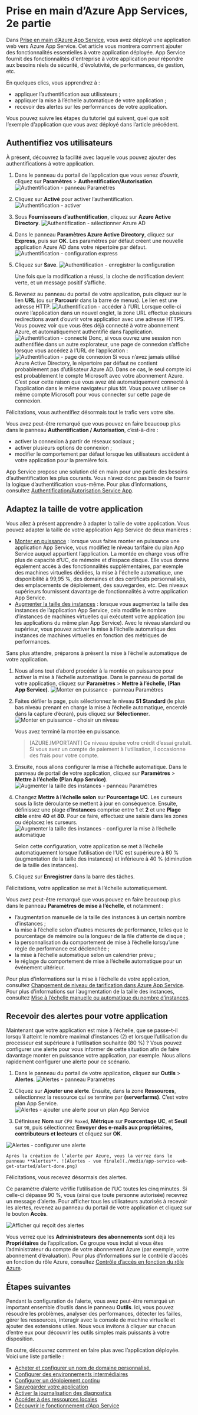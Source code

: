 <properties 
	pageTitle="Prise en main des applications web dans Azure App Service, 2e partie." 
	description="Ajoutez des capacités opérationnelles essentielles à votre application web en quelques clics dans App Service." 
	services="app-service\web"
	documentationCenter=""
	authors="cephalin" 
	manager="wpickett" 
	editor="" 
/>

<tags 
	ms.service="app-service-web" 
	ms.workload="web" 
	ms.tgt_pltfrm="na" 
	ms.devlang="na" 
	ms.topic="hero-article"
	ms.date="03/17/2016" 
	ms.author="cephalin"
/>

# Prise en main d’Azure App Services, 2e partie

Dans [Prise en main d’Azure App Service](app-service-web-get-started.md), vous avez déployé une application web vers Azure App Service. Cet article vous montrera comment ajouter des fonctionnalités essentielles à votre application déployée. App Service fournit des fonctionnalités d'entreprise à votre application pour répondre aux besoins réels de sécurité, d'évolutivité, de performances, de gestion, etc.

En quelques clics, vous apprendrez à :

- appliquer l’authentification aux utilisateurs ;
- appliquer la mise à l’échelle automatique de votre application ;
- recevoir des alertes sur les performances de votre application.

Vous pouvez suivre les étapes du tutoriel qui suivent, quel que soit l’exemple d’application que vous avez déployé dans l’article précédent.

## Authentifiez vos utilisateurs

À présent, découvrez la facilité avec laquelle vous pouvez ajouter des authentifications à votre application.

1. Dans le panneau du portail de l’application que vous venez d’ouvrir, cliquez sur **Paramètres** > **Authentification/Autorisation**. ![Authentification - panneau Paramètres](./media/app-service-web-get-started/aad-login-settings.png)
    
2. Cliquez sur **Activé** pour activer l’authentification. ![Authentification - activer](./media/app-service-web-get-started/aad-login-auth-on.png)
    
4. Sous **Fournisseurs d’authentification**, cliquez sur **Azure Active Directory**. ![Authentification - sélectionner Azure AD](./media/app-service-web-get-started/aad-login-config.png)

5. Dans le panneau **Paramètres Azure Active Directory**, cliquez sur **Express**, puis sur **OK**. Les paramètres par défaut créent une nouvelle application Azure AD dans votre répertoire par défaut. ![Authentification - configuration express](./media/app-service-web-get-started/aad-login-express.png)

6. Cliquez sur **Save**. ![Authentification - enregistrer la configuration](./media/app-service-web-get-started/aad-login-save.png)

    Une fois que la modification a réussi, la cloche de notification devient verte, et un message positif s’affiche.

7. Revenez au panneau du portail de votre application, puis cliquez sur le lien **URL** (ou sur **Parcourir** dans la barre de menus). Le lien est une adresse HTTP. ![Authentification - accéder à l’URL](./media/app-service-web-get-started/aad-login-browse-click.png) Lorsque celle-ci ouvre l’application dans un nouvel onglet, la zone URL effectue plusieurs redirections avant d’ouvrir votre application avec une adresse HTTPS. Vous pouvez voir que vous êtes déjà connecté à votre abonnement Azure, et automatiquement authentifié dans l’application. ![Authentification - connecté](./media/app-service-web-get-started/aad-login-browse-http-postclick.png) Donc, si vous ouvrez une session non authentifiée dans un autre explorateur, une page de connexion s’affiche lorsque vous accédez à l’URL de l’application : ![Authentification - page de connexion](./media/app-service-web-get-started/aad-login-browse.png) Si vous n’avez jamais utilisé Azure Active Directory, le répertoire par défaut ne contient probablement pas d’utilisateur Azure AD. Dans ce cas, le seul compte ici est probablement le compte Microsoft avec votre abonnement Azure. C’est pour cette raison que vous avez été automatiquement connecté à l’application dans le même navigateur plus tôt. Vous pouvez utiliser ce même compte Microsoft pour vous connecter sur cette page de connexion.

Félicitations, vous authentifiez désormais tout le trafic vers votre site.

Vous avez peut-être remarqué que vous pouvez en faire beaucoup plus dans le panneau **Authentification / Autorisation**, c’est-à-dire :

- activer la connexion à partir de réseaux sociaux ;
- activer plusieurs options de connexion ;
- modifier le comportement par défaut lorsque les utilisateurs accèdent à votre application pour la première fois.

App Service propose une solution clé en main pour une partie des besoins d’authentification les plus courants. Vous n’avez donc pas besoin de fournir la logique d’authentification vous-même. Pour plus d’informations, consultez [Authentification/Autorisation Service App](/blog/announcing-app-service-authentication-authorization/).

## Adaptez la taille de votre application

Vous allez à présent apprendre à adapter la taille de votre application. Vous pouvez adapter la taille de votre application App Service de deux manières :

- [Monter en puissance](https://en.wikipedia.org/wiki/Scalability#Horizontal_and_vertical_scaling) : lorsque vous faites monter en puissance une application App Service, vous modifiez le niveau tarifaire du plan App Service auquel appartient l’application. La montée en charge vous offre plus de capacité d’UC, de mémoire et d’espace disque. Elle vous donne également accès à des fonctionnalités supplémentaires, par exemple des machines virtuelles dédiées, la mise à l'échelle automatique, une disponibilité à 99,95 %, des domaines et des certificats personnalisés, des emplacements de déploiement, des sauvegardes, etc. Des niveaux supérieurs fournissent davantage de fonctionnalités à votre application App Service.  
- [Augmenter la taille des instances](https://en.wikipedia.org/wiki/Scalability#Horizontal_and_vertical_scaling) : lorsque vous augmentez la taille des instances de l’application App Service, cela modifie le nombre d’instances de machines virtuelles qui exécutent votre application (ou les applications du même plan App Service). Avec le niveau standard ou supérieur, vous pouvez activer la mise à l’échelle automatique des instances de machines virtuelles en fonction des métriques de performances. 

Sans plus attendre, préparons à présent la mise à l’échelle automatique de votre application.

1. Nous allons tout d’abord procéder à la montée en puissance pour activer la mise à l’échelle automatique. Dans le panneau de portail de votre application, cliquez sur **Paramètres** > **Mettre à l’échelle, (Plan App Service)**. ![Monter en puissance - panneau Paramètres](./media/app-service-web-get-started/scale-up-settings.png)

2. Faites défiler la page, puis sélectionnez le niveau **S1 Standard** (le plus bas niveau prenant en charge la mise à l’échelle automatique, encerclé dans la capture d’écran), puis cliquez sur **Sélectionner**. ![Monter en puissance - choisir un niveau](./media/app-service-web-get-started/scale-up-select.png)

    Vous avez terminé la montée en puissance.
    
    >[AZURE.IMPORTANT] Ce niveau épuise votre crédit d’essai gratuit. Si vous avez un compte de paiement à l’utilisation, il occasionne des frais pour votre compte.
    
3. Ensuite, nous allons configurer la mise à l’échelle automatique. Dans le panneau de portail de votre application, cliquez sur **Paramètres** > **Mettre à l’échelle (Plan App Service)**. ![Augmenter la taille des instances - panneau Paramètres](./media/app-service-web-get-started/scale-out-settings.png)

4. Changez **Mettre à l’échelle selon** sur **Pourcentage UC**. Les curseurs sous la liste déroulante se mettent à jour en conséquence. Ensuite, définissez une plage d’**Instances** comprise entre **1** et **2** et une **Plage cible** entre **40** et **80**. Pour ce faire, effectuez une saisie dans les zones ou déplacez les curseurs. ![Augmenter la taille des instances - configurer la mise à l’échelle automatique](./media/app-service-web-get-started/scale-out-configure.png)
    
    Selon cette configuration, votre application se met à l’échelle automatiquement lorsque l’utilisation de l’UC est supérieure à 80 % (augmentation de la taille des instances) et inférieure à 40 % (diminution de la taille des instances).
    
5. Cliquez sur **Enregistrer** dans la barre des tâches.

Félicitations, votre application se met à l’échelle automatiquement.

Vous avez peut-être remarqué que vous pouvez en faire beaucoup plus dans le panneau **Paramètres de mise à l’échelle**, et notamment :

- l’augmentation manuelle de la taille des instances à un certain nombre d’instances ;
- la mise à l’échelle selon d’autres mesures de performance, telles que le pourcentage de mémoire ou la longueur de la file d’attente de disque ;
- la personnalisation du comportement de mise à l’échelle lorsqu’une règle de performance est déclenchée ;
- la mise à l’échelle automatique selon un calendrier prévu ;
- le réglage du comportement de mise à l’échelle automatique pour un événement ultérieur.

Pour plus d’informations sur la mise à l’échelle de votre application, consultez [Changement de niveau de tarification dans Azure App Service](../app-service/app-service-scale.md). Pour plus d’informations sur l’augmentation de la taille des instances, consultez [Mise à l’échelle manuelle ou automatique du nombre d’instances](../azure-portal/insights-how-to-scale.md).

## Recevoir des alertes pour votre application

Maintenant que votre application est mise à l’échelle, que se passe-t-il lorsqu’il atteint le nombre maximal d’instances (2) et lorsque l’utilisation du processeur est supérieure à l’utilisation souhaitée (80 %) ? Vous pouvez configurer une alerte pour vous informer de cette situation afin de faire davantage monter en puissance votre application, par exemple. Nous allons rapidement configurer une alerte pour ce scénario.

1. Dans le panneau du portail de votre application, cliquez sur **Outils** > **Alertes**. ![Alertes - panneau Paramètres](./media/app-service-web-get-started/alert-settings.png)

2. Cliquez sur **Ajouter une alerte**. Ensuite, dans la zone **Ressources**, sélectionnez la ressource qui se termine par **(serverfarms)**. C’est votre plan App Service. ![Alertes - ajouter une alerte pour un plan App Service](./media/app-service-web-get-started/alert-add.png)

3. Définissez **Nom** sur `CPU Maxed`, **Métrique** sur **Pourcentage UC**, et **Seuil** sur `90`, puis sélectionnez **Envoyer des e-mails aux propriétaires, contributeurs et lecteurs** et cliquez sur **OK**.

![Alertes - configurer une alerte](./media/app-service-web-get-started/alert-configure.png)
    
    Après la création de l’alerte par Azure, vous la verrez dans le panneau **Alertes**. ![Alertes - vue finale](./media/app-service-web-get-started/alert-done.png)

Félicitations, vous recevez désormais des alertes.

Ce paramètre d’alerte vérifie l’utilisation de l’UC toutes les cinq minutes. Si celle-ci dépasse 90 %, vous (ainsi que toute personne autorisée) recevrez un message d’alerte. Pour afficher tous les utilisateurs autorisés à recevoir les alertes, revenez au panneau du portail de votre application et cliquez sur le bouton **Accès**. 

![Afficher qui reçoit des alertes](./media/app-service-web-get-started/alert-rbac.png)

Vous verrez que les **Administrateurs des abonnements** sont déjà les **Propriétaires** de l’application. Ce groupe vous inclut si vous êtes l’administrateur du compte de votre abonnement Azure (par exemple, votre abonnement d’évaluation). Pour plus d’informations sur le contrôle d’accès en fonction du rôle Azure, consultez [Contrôle d’accès en fonction du rôle Azure](../active-directory/role-based-access-control-configure.md).

## Étapes suivantes

Pendant la configuration de l’alerte, vous avez peut-être remarqué un important ensemble d’outils dans le panneau **Outils**. Ici, vous pouvez résoudre les problèmes, analyser des performances, détecter les failles, gérer les ressources, interagir avec la console de machine virtuelle et ajouter des extensions utiles. Nous vous invitons à cliquer sur chacun d’entre eux pour découvrir les outils simples mais puissants à votre disposition.

En outre, découvrez comment en faire plus avec l’application déployée. Voici une liste partielle :

- [Acheter et configurer un nom de domaine personnalisé.](custom-dns-web-site-buydomains-web-app.md)
- [Configurer des environnements intermédiaires](web-sites-staged-publishing.md)
- [Configurer un déploiement continu](web-sites-publish-source-control.md)
- [Sauvegarder votre application](web-sites-backup.md)
- [Activer la journalisation des diagnostics](web-sites-enable-diagnostic-log.md)
- [Accéder à des ressources locales](web-sites-hybrid-connection-get-started.md)
- [Découvrir le fonctionnement d’App Service](../app-service/app-service-how-works-readme.md) 

<!---HONumber=AcomDC_0420_2016---->